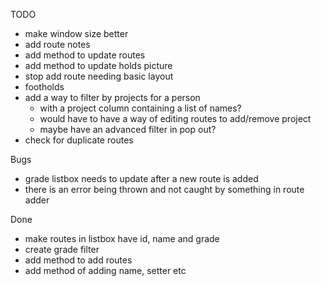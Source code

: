 TODO
* make window size better
* add route notes
* add method to update routes
* add method to update holds picture
* stop add route needing basic layout
* footholds
* add a way to filter by projects for a person
  * with a project column containing a list of names?
  * would have to have a way of editing routes to add/remove project
  * maybe have an advanced filter in pop out?
* check for duplicate routes

Bugs
* grade listbox needs to update after a new route is added
* there is an error being thrown and not caught by something in route adder

Done
* make routes in listbox have id, name and grade
* create grade filter
* add method to add routes
* add method of adding name, setter etc